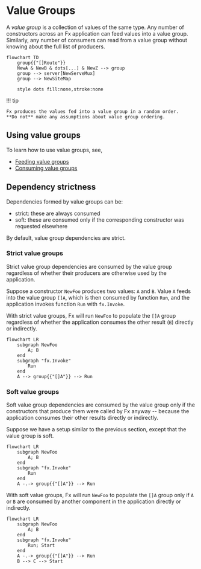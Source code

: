 # Value Groups

A *value group* is a collection of values of the same type.
Any number of constructors across an Fx application
can feed values into a value group.
Similarly, any number of consumers can read from a value group
without knowing about the full list of producers.

```mermaid
flowchart TD
    group{{"[]Route"}}
    NewA & NewB & dots[...] & NewZ --> group
    group --> server[NewServeMux]
    group --> NewSiteMap

    style dots fill:none,stroke:none
```

!!! tip

    Fx produces the values fed into a value group in a random order.
    **Do not** make any assumptions about value group ordering.

## Using value groups

To learn how to use value groups, see,

- [Feeding value groups](feed.md)
- [Consuming value groups](consume.md)

## Dependency strictness

Dependencies formed by value groups can be:

- strict: these are always consumed
- soft: these are consumed only if the corresponding constructor
  was requested elsewhere

By default, value group dependencies are strict.

### Strict value groups

Strict value group dependencies are consumed by the value group
regardless of whether their producers are otherwise used by the application.

Suppose a constructor `NewFoo` produces two values: `A` and `B`.
Value `A` feeds into the value group `[]A`,
which is then consumed by function `Run`,
and the application invokes function `Run` with `fx.Invoke`.

With strict value groups,
Fx will run `NewFoo` to populate the `[]A` group
regardless of whether the application consumes the other result (`B`)
directly or indirectly.

```mermaid
flowchart LR
    subgraph NewFoo
        A; B
    end
    subgraph "fx.Invoke"
        Run
    end
    A --> group{{"[]A"}} --> Run
```

### Soft value groups

Soft value group dependencies are consumed by the value group
only if the constructors that produce them were called by Fx anyway --
because the application consumes their other results directly or indirectly.

Suppose we have a setup similar to the previous section,
except that the value group is soft.

```mermaid
flowchart LR
    subgraph NewFoo
        A; B
    end
    subgraph "fx.Invoke"
        Run
    end
    A -.-> group{{"[]A"}} --> Run
```

With soft value groups,
Fx will run `NewFoo` to populate the `[]A` group
only if `A` or `B` are consumed by another component in the application
directly or indirectly.

```mermaid
flowchart LR
    subgraph NewFoo
        A; B
    end
    subgraph "fx.Invoke"
        Run; Start
    end
    A -.-> group{{"[]A"}} --> Run
    B --> C --> Start
```

<!--
// TODO: when to use strict vs soft value groups
-->
